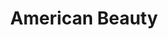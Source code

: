 ---
layout: post
title: American Beauty
director: Sam Mendes
year: 1999
cover: https://images.mubicdn.net/images/film/1672/cache-47687-1571018443/image-w1280.jpg
imdb250: true
oscar: true
---